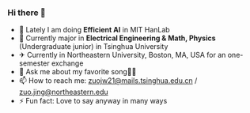 ### Hi there 👋

- 🔭 Lately I am doing **Efficient AI** in MIT HanLab
- 🌱 Currently major in  **Electrical Engineering & Math, Physics** (Undergraduate junior) in Tsinghua University
- ✈ Currently in Northeastern University, Boston, MA, USA for an one-semester exchange
- 💬 Ask me about my favorite song🎤🎼
- 📫 How to reach me: zuojw21@mails.tsinghua.edu.cn / zuo.jing@northeastern.edu
- ⚡ Fun fact: Love to say anyway in many ways

<!--
**Dr-Left/Dr-Left** is a ✨ _special_ ✨ repository because its `README.md` (this file) appears on your GitHub profile.

Here are some ideas to get you started:

- 🔭 I’m currently working on ...
- 🌱 I’m currently learning ...
- 👯 I’m looking to collaborate on ...
- 🤔 I’m looking for help with ...
- 💬 Ask me about ...
- 📫 How to reach me: ...
- 😄 Pronouns: ...
- ⚡ Fun fact: ...
-->
